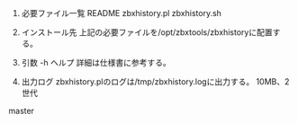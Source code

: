 1. 必要ファイル一覧
README
zbxhistory.pl
zbxhistory.sh

2. インストール先
上記の必要ファイルを/opt/zbxtools/zbxhistoryに配置する。

3. 引数
-h ヘルプ
詳細は仕様書に参考する。

4. 出力ログ
zbxhistory.plのログは/tmp/zbxhistory.logに出力する。
10MB、2世代

master
